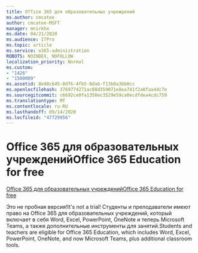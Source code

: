 ```yaml
---
title: Office 365 для образовательных учреждений
ms.author: cmcatee
author: cmcatee-MSFT
manager: mnirkhe
ms.date: 04/21/2020
ms.audience: ITPro
ms.topic: article
ms.service: o365-administration
ROBOTS: NOINDEX, NOFOLLOW
localization_priority: Normal
ms.custom:
- "1426"
- "1500009"
ms.assetid: 8e48c645-8df6-4fb5-8da6-f13b0a3bb0cc
ms.openlocfilehash: 3769774271ac88d359071e8ea741f2a0faa4dc7e
ms.sourcegitcommit: c6692ce0fa1358ec3529e59ca0ecdfdea4cdc759
ms.translationtype: MT
ms.contentlocale: ru-RU
ms.lasthandoff: 09/14/2020
ms.locfileid: "47729956"
---
```

# <a name="office-365-education-for-free"></a><span data-ttu-id="9d9f8-102">Office 365 для образовательных учреждений</span><span class="sxs-lookup"><span data-stu-id="9d9f8-102">Office 365 Education for free</span></span>

[<span data-ttu-id="9d9f8-103">Office 365 для образовательных учреждений</span><span class="sxs-lookup"><span data-stu-id="9d9f8-103">Office 365 Education for free</span></span>](https://products.office.com/student/office-in-education?ms.officeurl=students)
  
<span data-ttu-id="9d9f8-104">Это не пробная версия!</span><span class="sxs-lookup"><span data-stu-id="9d9f8-104">It's not a trial!</span></span> <span data-ttu-id="9d9f8-105">Студенты и преподаватели имеют право на Office 365 для образовательных учреждений, который включает в себя Word, Excel, PowerPoint, OneNote и теперь Microsoft Teams, а также дополнительные инструменты для занятий.</span><span class="sxs-lookup"><span data-stu-id="9d9f8-105">Students and teachers are eligible for Office 365 Education, which includes Word, Excel, PowerPoint, OneNote, and now Microsoft Teams, plus additional classroom tools.</span></span>